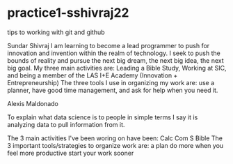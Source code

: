 # practice1-sshivraj22
tips to working with git and github

Sundar Shivraj
I am learning to become a lead programmer to push for innovation and invention within the realm of technology. I seek to push the bounds of reality and pursue the next big dream, the next big idea, the next big goal.
My three main activities are: Leading a Bible Study, Working at SIC, and being a member of the LAS I+E Academy (Innovation + Entrepreneurship)
The three tools I use in organizing my work are: use a planner, have good time management, and ask for help when you need it.

Alexis Maldonado

To explain what data science is to people in simple terms I say it is analyzing data to pull information from it.

The 3 main activities I've been woring on have been:
Calc
Com S
Bible
The 3 important tools/strategies to organize work are:
a plan
do more when you feel more productive
start your work sooner
